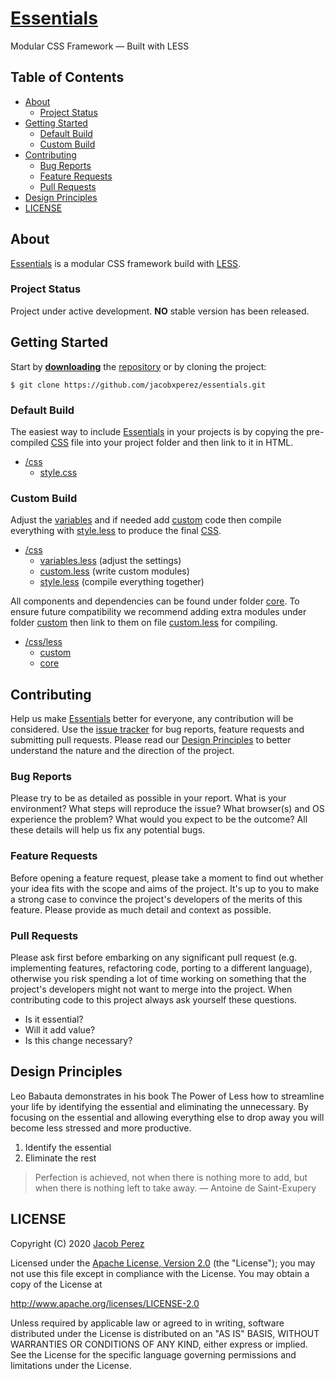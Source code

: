 # [Essentials](https://jacobxperez.github.io/essentials/)

Modular CSS Framework — Built with LESS

## Table of Contents

* [About](#about)
    * [Project Status](#project-status)
* [Getting Started](#getting-started)
    * [Default Build](#default-build)
    * [Custom Build](#custom-build)
* [Contributing](#contributing)
    * [Bug Reports](#bug-reports)
    * [Feature Requests](#feature-requests)
    * [Pull Requests](#pull-requests)
* [Design Principles](#design-principles)
* [LICENSE](#license)

## About

[Essentials](https://jacobxperez.github.io/essentials/) is a modular CSS framework build with [LESS](http://lesscss.org/).

### Project Status

Project under active development. **NO** stable version has been released.

## Getting Started

Start by **[downloading](https://github.com/jacobxperez/essentials/archive/master.zip)** the [repository](https://github.com/jacobxperez/essentials) or by cloning the project:

    $ git clone https://github.com/jacobxperez/essentials.git

### Default Build

The easiest way to include [Essentials](https://jacobxperez.github.io/essentials/) in your projects is by copying the pre-compiled [CSS](https://github.com/jacobxperez/essentials/blob/master/css/style.css) file into your project folder and then link to it in HTML.

* [/css](https://github.com/jacobxperez/essentials/tree/master/css)
    * [style.css](https://github.com/jacobxperez/essentials/blob/master/css/style.css)

### Custom Build

Adjust the [variables](https://github.com/jacobxperez/essentials/blob/master/css/variables.less) and if needed add [custom](https://github.com/jacobxperez/essentials/blob/master/css/custom.less) code then compile everything with [style.less](https://github.com/jacobxperez/essentials/blob/master/css/style.less) to produce the final [CSS](https://github.com/jacobxperez/essentials/blob/master/css/style.css).

* [/css](https://github.com/jacobxperez/essentials/tree/master/css)
    * [variables.less](https://github.com/jacobxperez/essentials/blob/master/css/variables.less) (adjust the settings)
    * [custom.less](https://github.com/jacobxperez/essentials/blob/master/css/custom.less) (write custom modules)
    * [style.less](https://github.com/jacobxperez/essentials/blob/master/css/style.less) (compile everything together)

All components and dependencies can be found under folder [core](https://github.com/jacobxperez/essentials/tree/master/css/less/core). To ensure future compatibility we recommend adding extra modules under folder [custom](https://github.com/jacobxperez/essentials/tree/master/css/less/custom) then link to them on file [custom.less](https://github.com/jacobxperez/essentials/blob/master/css/custom.less) for compiling.

* [/css/less](https://github.com/jacobxperez/essentials/tree/master/css/less)
    * [custom](https://github.com/jacobxperez/essentials/tree/master/css/less/custom)
    * [core](https://github.com/jacobxperez/essentials/tree/master/css/less/core)

## Contributing

Help us make [Essentials](https://jacobxperez.github.io/essentials/) better for everyone, any contribution will be considered. Use the [issue tracker](https://github.com/jacobxperez/essentials/issues) for bug reports, feature requests and submitting pull requests. Please read our [Design Principles](#design-principles) to better understand the nature and the direction of the project.

### Bug Reports

Please try to be as detailed as possible in your report. What is your environment? What steps will reproduce the issue? What browser(s) and OS experience the problem? What would you expect to be the outcome? All these details will help us fix any potential bugs.

### Feature Requests

Before opening a feature request, please take a moment to find out whether your idea fits with the scope and aims of the project. It's up to you to make a strong case to convince the project's developers of the merits of this feature. Please provide as much detail and context as possible.

### Pull Requests

Please ask first before embarking on any significant pull request (e.g. implementing features, refactoring code, porting to a different language), otherwise you risk spending a lot of time working on something that the project's developers might not want to merge into the project. When contributing code to this project always ask yourself these questions.

* Is it essential?
* Will it add value?
* Is this change necessary?

## Design Principles

Leo Babauta demonstrates in his book The Power of Less how to streamline your life by identifying the essential and eliminating the unnecessary. By focusing on the essential and allowing everything else to drop away you will become less stressed and more productive.

1. Identify the essential
2. Eliminate the rest

> Perfection is achieved, not when there is nothing more to add, but when there is nothing left to take away.
> — Antoine de Saint-Exupery

## LICENSE

Copyright (C) 2020 [Jacob Perez](https://github.com/jacobxperez)

Licensed under the [Apache License, Version 2.0](http://www.apache.org/licenses/LICENSE-2.0) (the "License");
you may not use this file except in compliance with the License.
You may obtain a copy of the License at

http://www.apache.org/licenses/LICENSE-2.0

Unless required by applicable law or agreed to in writing, software
distributed under the License is distributed on an "AS IS" BASIS,
WITHOUT WARRANTIES OR CONDITIONS OF ANY KIND, either express or implied.
See the License for the specific language governing permissions and
limitations under the License.
